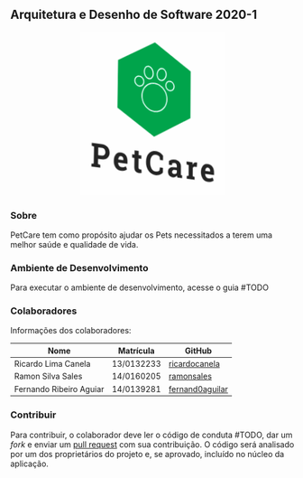 ## Arquitetura e Desenho de Software 2020-1

<p align="center">
<img src="img/logo/logo.png" width="256px">
</p>

### Sobre
PetCare tem como propósito ajudar os Pets necessitados a terem uma melhor saúde e qualidade de vida.  

### Ambiente de Desenvolvimento
Para executar o ambiente de desenvolvimento, acesse o guia #TODO 

### Colaboradores
Informações dos colaboradores:

| Nome | Matrícula | GitHub |
| --- | --- | --- |
| Ricardo Lima Canela | 13/0132233 | [ricardocanela](https://github.com/ricardocanela) |
| Ramon Silva Sales | 14/0160205 | [ramonsales](https://github.com/ramonsales) |
| Fernando Ribeiro Aguiar | 14/0139281 | [fernand0aguilar](https://github.com/fernand0aguilar) |



### Contribuir
Para contribuir, o colaborador deve ler o código de conduta #TODO, dar um _fork_ e enviar um [pull request](https://github.com/UnBArqDsw/2020.1_G14_PetCare/pulls) com sua contribuição.
O código será analisado por um dos proprietários do projeto e, se aprovado, incluído no núcleo da aplicação.
